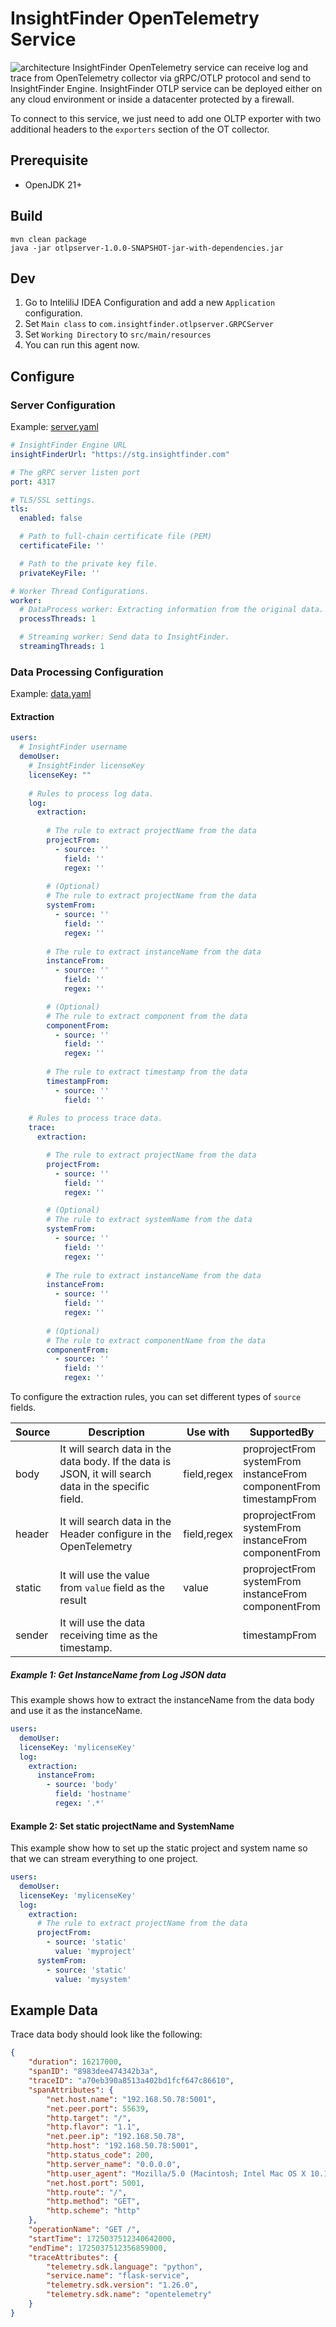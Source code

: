 # InsightFinder OpenTelemetry Service
![architecture](./image/architecture.png)
InsightFinder OpenTelemetry service can receive log and trace from OpenTelemetry collector via gRPC/OTLP protocol and send to InsightFinder Engine.
InsightFinder OTLP service can be deployed either on any cloud environment or inside a datacenter protected by a firewall.

To connect to this service, we just need to add one OLTP exporter with two additional headers to the `exporters` section of the OT collector.

## Prerequisite
- OpenJDK 21+

## Build
```shell
mvn clean package
java -jar otlpserver-1.0.0-SNAPSHOT-jar-with-dependencies.jar
```

## Dev
1. Go to InteliliJ IDEA Configuration and add a new `Application` configuration.
2. Set `Main class` to `com.insightfinder.otlpserver.GRPCServer`
3. Set `Working Directory` to `src/main/resources`
4. You can run this agent now.

## Configure
### Server Configuration
Example: [server.yaml](src/main/resources/server.yaml)
```yaml
# InsightFinder Engine URL
insightFinderUrl: "https://stg.insightfinder.com"

# The gRPC server listen port
port: 4317

# TLS/SSL settings.
tls:
  enabled: false

  # Path to full-chain certificate file (PEM)
  certificateFile: ''

  # Path to the private key file.
  privateKeyFile: ''

# Worker Thread Configurations.
worker:
  # DataProcess worker: Extracting information from the original data.
  processThreads: 1

  # Streaming worker: Send data to InsightFinder.
  streamingThreads: 1
```
### Data Processing Configuration
Example: [data.yaml](src/main/resources/data.yaml)
#### Extraction
```yaml
users:
  # InsightFinder username
  demoUser:
    # InsightFinder licenseKey
    licenseKey: ""
    
    # Rules to process log data.
    log:
      extraction:
        
        # The rule to extract projectName from the data
        projectFrom:
          - source: ''
            field: ''
            regex: ''
        
        # (Optional)
        # The rule to extract projectName from the data
        systemFrom:
          - source: ''
            field: ''
            regex: ''
        
        # The rule to extract instanceName from the data
        instanceFrom:
          - source: ''
            field: ''
            regex: ''

        # (Optional)
        # The rule to extract component from the data
        componentFrom:
          - source: ''
            field: ''
            regex: ''
        
        # The rule to extract timestamp from the data
        timestampFrom:
          - source: ''
            field: ''
    
    # Rules to process trace data.
    trace:
      extraction:

        # The rule to extract projectName from the data
        projectFrom:
          - source: ''
            field: ''
            regex: ''

        # (Optional)
        # The rule to extract systemName from the data
        systemFrom:
          - source: ''
            field: ''
            regex: ''
            
        # The rule to extract instanceName from the data
        instanceFrom:
          - source: ''
            field: ''
            regex: ''
        
        # (Optional)
        # The rule to extract componentName from the data
        componentFrom:
          - source: ''
            field: ''
            regex: ''
```
To configure the extraction rules, you can set different types of `source` fields.

| Source | Description                                                                                           | Use with    | SupportedBy                                                                                  |
|--------|-------------------------------------------------------------------------------------------------------|-------------|----------------------------------------------------------------------------------------------|
| body   | It will search data in the data body. If the data is JSON, it will search data in the specific field. | field,regex | proprojectFrom<br/> systemFrom  <br/> instanceFrom  <br/> componentFrom  <br/> timestampFrom |
| header | It will search data in the Header configure in the OpenTelemetry                                      | field,regex | proprojectFrom  <br/> systemFrom  <br/> instanceFrom  <br/> componentFrom                    |
| static | It will use the value from `value` field as the result                                                | value       | proprojectFrom  <br/> systemFrom  <br/> instanceFrom  <br/> componentFrom                    |
| sender | It will use the data receiving time as the timestamp.                                                 |             | timestampFrom                                                                                |

##### Example 1: Get InstanceName from Log JSON data
This example shows how to extract the instanceName from the data body and use it as the instanceName.
```yaml
users:
  demoUser:
  licenseKey: 'mylicenseKey'
  log:
    extraction:
      instanceFrom:
        - source: 'body'
          field: 'hostname'
          regex: '.*'
```

#### Example 2: Set static projectName and SystemName
This example show how to set up the static project and system name so that we can stream everything to one project.
```yaml
users:
  demoUser:
  licenseKey: 'mylicenseKey'
  log:
    extraction:
      # The rule to extract projectName from the data
      projectFrom:
        - source: 'static'
          value: 'myproject'
      systemFrom:
        - source: 'static'
          value: 'mysystem'
```

## Example Data
Trace data body should look like the following:
```json
{
    "duration": 16217000,
    "spanID": "8983dee474342b3a",
    "traceID": "a70eb390a8513a402bd1fcf647c86610",
    "spanAttributes": {
        "net.host.name": "192.168.50.78:5001",
        "net.peer.port": 55639,
        "http.target": "/",
        "http.flavor": "1.1",
        "net.peer.ip": "192.168.50.78",
        "http.host": "192.168.50.78:5001",
        "http.status_code": 200,
        "http.server_name": "0.0.0.0",
        "http.user_agent": "Mozilla/5.0 (Macintosh; Intel Mac OS X 10.15; rv:129.0) Gecko/20100101 Firefox/129.0",
        "net.host.port": 5001,
        "http.route": "/",
        "http.method": "GET",
        "http.scheme": "http"
    },
    "operationName": "GET /",
    "startTime": 1725037512340642000,
    "endTime": 1725037512356859000,
    "traceAttributes": {
        "telemetry.sdk.language": "python",
        "service.name": "flask-service",
        "telemetry.sdk.version": "1.26.0",
        "telemetry.sdk.name": "opentelemetry"
    }
}
```